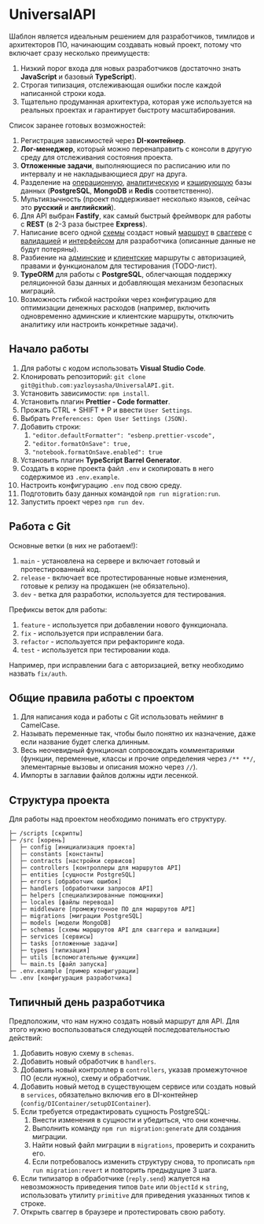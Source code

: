 # UniversalAPI
Шаблон является идеальным решением для разработчиков, тимлидов и архитекторов ПО, начинающим создавать новый проект, потому что включает сразу несколько преимуществ:
1. Низкий порог входа для новых разработчиков (достаточно знать **JavaScript** и базовый **TypeScript**).
2. Строгая типизация, отслеживающая ошибки после каждой написанной строки кода.
3. Тщательно продуманная архитектура, которая уже используется на реальных проектах и гарантирует быстроту масштабирования.

Список заранее готовых возможностей:
1. Регистрация зависимостей через **DI-контейнер**.
2. **Лог-менеджер**, который можно перенаправить с консоли в другую среду для отслеживания состояния проекта.
3. **Отложенные задачи**, выполняющиеся по расписанию или по интервалу и не накладывающиеся друг на друга.
4. Разделение на <ins>операционную</ins>, <ins>аналитическую</ins> и <ins>кэширующую</ins> базы данных (**PostgreSQL**, **MongoDB** и **Redis** соответственно).
5. Мультиязычность (проект поддерживает несколько языков, сейчас это **русский** и **английский**).
6. Для API выбран **Fastify**, как самый быстрый фреймворк для работы с **REST** (в 2-3 раза быстрее **Express**).
7. Написание всего одной <ins>схемы</ins> создаст новый <ins>маршрут</ins> в <ins>сваггере</ins> с <ins>валидацией</ins> и <ins>интерфейсом</ins> для разработчика (описанные данные не будут потеряны).
8. Разбиение на <ins>админские</ins> и <ins>клиентские</ins> маршруты с авторизацией, правами и функционалом для тестирования (TODO-лист).
9. **TypeORM** для работы с **PostgreSQL**, облегчающая поддержку реляционной базы данных и добавляющая механизм безопасных миграций.
10. Возможность гибкой настройки через конфигурацию для оптимизации денежных расходов (например, включить одновременно админские и клиентские маршруты, отключить аналитику или настроить конкретные задачи).

## Начало работы
1. Для работы с кодом использовать **Visual Studio Code**.
2. Клонировать репозиторий: `git clone git@github.com:yazloysasha/UniversalAPI.git`.
3. Установить зависимости: `npm install`.
4. Установить плагин **Prettier - Code formatter**.
5. Прожать CTRL + SHIFT + P и ввести `User Settings`.
6. Выбрать `Preferences: Open User Settings (JSON)`.
7. Добавить строки:
    1. `"editor.defaultFormatter": "esbenp.prettier-vscode",`
    2. `"editor.formatOnSave": true,`
    3. `"notebook.formatOnSave.enabled": true`
8. Установить плагин **TypeScript Barrel Generator**.
9. Создать в корне проекта файл `.env` и скопировать в него содержимое из `.env.example`.
10. Настроить конфигурацию `.env` под свою среду.
11. Подготовить базу данных командой `npm run migration:run`.
12. Запустить проект через `npm run dev`.

## Работа с Git
Основные ветки (в них не работаем!):
1. `main` - установлена на сервере и включает готовый и протестированный код.
2. `release` - включает все протестированные новые изменения, готовые к релизу на продакшен (не обязательно).
3. `dev` - ветка для разработки, используется для тестирования.

Префиксы веток для работы:
1. `feature` - используется при добавлении нового функционала.
2. `fix` - используется при исправлении бага.
3. `refactor` - используется при рефакторинге кода.
4. `test` - используется при тестировании кода.

Например, при исправлении бага с авторизацией, ветку необходимо назвать `fix/auth`.

## Общие правила работы с проектом
1. Для написания кода и работы с Git использовать нейминг в CamelCase.
2. Называть переменные так, чтобы было понятно их назначение, даже если название будет слегка длинным.
3. Весь неочевидный функционал сопровождать комментариями (функции, переменные, классы и прочие определения через `/** **/`, элементарные вызовы и описания можно через `//`).
4. Импорты в заглавии файлов должны идти лесенкой.

## Структура проекта
Для работы над проектом необходимо понимать его структуру.
```
├─ /scripts [скрипты]
├─ /src [корень]
│  ├─ config [инициализация проекта]
│  ├─ constants [константы]
│  ├─ contracts [настройки сервисов]
│  ├─ controllers [контроллеры для маршрутов API]
│  ├─ entities [сущности PostgreSQL]
│  ├─ errors [обработчик ошибок]
│  ├─ handlers [обработчики запросов API]
│  ├─ helpers [специализированные помощники]
│  ├─ locales [файлы перевода]
│  ├─ middleware [промежуточное ПО для маршрутов API]
│  ├─ migrations [миграции PostgreSQL]
│  ├─ models [модели MongoDB]
│  ├─ schemas [схемы маршрутов API для сваггера и валидации]
│  ├─ services [сервисы]
│  ├─ tasks [отложенные задачи]
│  ├─ types [типизация]
│  ├─ utils [вспомогательные функции]
│  └─ main.ts [файл запуска]
├─ .env.example [пример конфигурации]
└─ .env [конфигурация разработчика]
```

## Типичный день разработчика
Предположим, что нам нужно создать новый маршрут для API. Для этого нужно воспользоваться следующей последовательностью действий:
1. Добавить новую схему в `schemas`.
2. Добавить новый обработчик в `handlers`.
3. Добавить новый контроллер в `controllers`, указав промежуточное ПО (если нужно), схему и обработчик.
4. Добавить новый метод в существующем сервисе или создать новый в `services`, обязательно включив его в DI-контейнер (`config/DIContainer/setupDIContainer`).
5. Если требуется отредактировать сущность PostgreSQL:
    1. Внести изменения в сущности и убедиться, что они конечны.
    2. Выполнить команду `npm run migration:generate` для создания миграции.
    3. Найти новый файл миграции в `migrations`, проверить и сохранить его.
    4. Если потребовалось изменить структуру снова, то прописать `npm run migration:revert` и повторить предыдущие 3 шага.
6. Если типизатор в обработчике (`reply.send`) жалуется на невозможность приведения типов `Date` или `ObjectId` к `string`, использовать утилиту `primitive` для приведения указанных типов к строке.
7. Открыть сваггер в браузере и протестировать свою работу.
